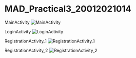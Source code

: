 # MAD_Practical3_20012021014
MainActivity
![MainActivity](https://user-images.githubusercontent.com/110738846/190200470-7953ea0e-480d-49e8-95a4-fce12ee0ab13.jpg)

LoginActivity
![LoginActivity](https://user-images.githubusercontent.com/110738846/190200522-5c4e7cdc-9068-4a61-b08e-20251256330b.jpg)

RegistrationActivity_1
![RegistrationActivity_1](https://user-images.githubusercontent.com/110738846/190200609-e8745f93-e116-4a8a-9a45-8ee2a6b01f87.jpg)

RegistrationActivity_2
![RegistrationActivity_2](https://user-images.githubusercontent.com/110738846/190200690-f562f689-88ba-4fc8-8752-980015a657d5.jpg)
